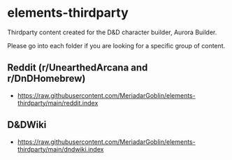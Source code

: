 # elements-thirdparty
 Thirdparty content created for the D&D character builder, Aurora Builder.

 Please go into each folder if you are looking for a specific group of content.

 ## Reddit (r/UnearthedArcana and r/DnDHomebrew)
 - https://raw.githubusercontent.com/MeriadarGoblin/elements-thirdparty/main/reddit.index

 ## D&DWiki
 - https://raw.githubusercontent.com/MeriadarGoblin/elements-thirdparty/main/dndwiki.index

